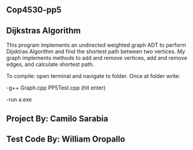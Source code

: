 ## Cop4530-pp5
## Dijkstras Algorithm

This program implements an undirected weighted graph ADT to perform Dijsktras Algorithm and find the shortest path between two vertices. My graph implements methods to add and remove vertices, add and remove edges, and calculate shortest path.


To compile: open terminal and navigate to folder. Once at folder write:
   
   -g++ Graph.cpp PP5Test.cpp (hit enter)
   
   -run a.exe
		
## Project By: Camilo Sarabia
## Test Code By: William Oropallo

